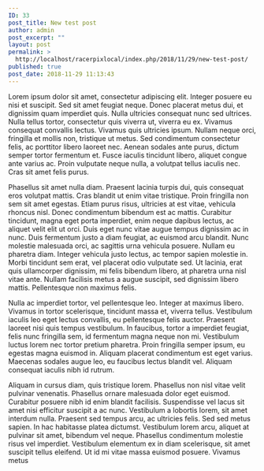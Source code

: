 ```yaml
---
ID: 33
post_title: New test post
author: admin
post_excerpt: ""
layout: post
permalink: >
  http://localhost/racerpixlocal/index.php/2018/11/29/new-test-post/
published: true
post_date: 2018-11-29 11:13:43
---
```

Lorem ipsum dolor sit amet, consectetur adipiscing elit. Integer posuere eu nisi et suscipit. Sed sit amet feugiat neque. Donec placerat metus dui, et dignissim quam imperdiet quis. Nulla ultricies consequat nunc sed ultrices. Nulla tellus tortor, consectetur quis viverra ut, viverra eu ex. Vivamus consequat convallis lectus. Vivamus quis ultricies ipsum. Nullam neque orci, fringilla et mollis non, tristique ut metus. Sed condimentum consectetur felis, ac porttitor libero laoreet nec. Aenean sodales ante purus, dictum semper tortor fermentum et. Fusce iaculis tincidunt libero, aliquet congue ante varius ac. Proin vulputate neque nulla, a volutpat tellus iaculis nec. Cras sit amet felis purus.

Phasellus sit amet nulla diam. Praesent lacinia turpis dui, quis consequat eros volutpat mattis. Cras blandit ut enim vitae tristique. Proin fringilla non sem sit amet egestas. Etiam purus risus, ultricies at est vitae, vehicula rhoncus nisl. Donec condimentum bibendum est ac mattis. Curabitur tincidunt, magna eget porta imperdiet, enim neque dapibus lectus, ac aliquet velit elit ut orci. Duis eget nunc vitae augue tempus dignissim ac in nunc. Duis fermentum justo a diam feugiat, ac euismod arcu blandit. Nunc molestie malesuada orci, ac sagittis urna vehicula posuere. Nullam eu pharetra diam. Integer vehicula justo lectus, ac tempor sapien molestie in. Morbi tincidunt sem erat, vel placerat odio vulputate sed. Ut lacinia, erat quis ullamcorper dignissim, mi felis bibendum libero, at pharetra urna nisl vitae ante. Nullam facilisis metus a augue suscipit, sed dignissim libero mattis. Pellentesque non maximus felis.

Nulla ac imperdiet tortor, vel pellentesque leo. Integer at maximus libero. Vivamus in tortor scelerisque, tincidunt massa et, viverra tellus. Vestibulum iaculis leo eget lectus convallis, eu pellentesque felis auctor. Praesent laoreet nisi quis tempus vestibulum. In faucibus, tortor a imperdiet feugiat, felis nunc fringilla sem, id fermentum magna neque non mi. Vestibulum luctus lorem nec tortor pretium pharetra. Proin fringilla semper ipsum, eu egestas magna euismod in. Aliquam placerat condimentum est eget varius. Maecenas sodales augue leo, eu faucibus lectus blandit vel. Aliquam consequat iaculis nibh id rutrum.

Aliquam in cursus diam, quis tristique lorem. Phasellus non nisl vitae velit pulvinar venenatis. Phasellus ornare malesuada dolor eget euismod. Curabitur posuere nibh id enim blandit facilisis. Suspendisse vel lacus sit amet nisi efficitur suscipit a ac nunc. Vestibulum a lobortis lorem, sit amet interdum nulla. Praesent sed tempus arcu, ac ultricies felis. Sed sed metus sapien. In hac habitasse platea dictumst. Vestibulum lorem arcu, aliquet at pulvinar sit amet, bibendum vel neque. Phasellus condimentum molestie risus vel imperdiet. Vestibulum elementum ex in diam scelerisque, sit amet suscipit tellus eleifend. Ut id mi vitae massa euismod posuere. Vivamus metus